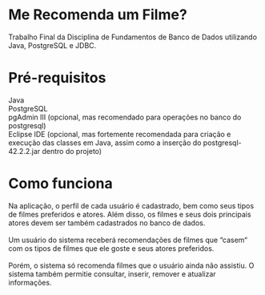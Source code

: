 # Me Recomenda um Filme?
Trabalho Final da Disciplina de Fundamentos de Banco de Dados utilizando Java, PostgreSQL e JDBC.

# Pré-requisitos
Java <br>
PostgreSQL <br>
pgAdmin III (opcional, mas recomendado para operações no banco do postgresql) <br>
Eclipse IDE (opcional, mas fortemente recomendada para criação e execução das classes em Java, assim como a inserção do postgresql-42.2.2.jar dentro do projeto) <br>

# Como funciona
Na aplicação, o perfil de cada usuário é cadastrado, bem como seus tipos de filmes preferidos e atores. Além disso, os filmes e seus dois principais atores devem ser também cadastrados no banco de dados. <br> <br>
Um usuário do sistema receberá recomendações de filmes que “casem“ com os tipos de filmes que ele goste e seus atores preferidos. <br> <br>
Porém, o sistema só recomenda filmes que o usuário ainda não assistiu. O sistema também permitie consultar, inserir, remover e atualizar informações.
